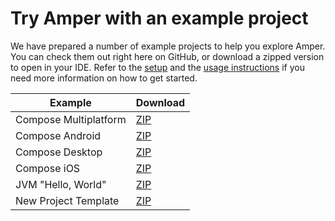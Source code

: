 # Try Amper with an example project

We have prepared a number of example projects to help you explore Amper. You can check them out right here on GitHub, 
or download a zipped version to open in your IDE.
Refer to the [setup](../docs/Setup.md) and the [usage instructions](../docs/Usage.md#using-amper-from-the-command-line) if you need more
information on how to get started.

| Example               | Download                                                                                                               |
|-----------------------|------------------------------------------------------------------------------------------------------------------------|
| Compose Multiplatform | [ZIP](https://hoover.fly.dev/download-zip/repo?user=JetBrains&name=amper&branch=HEAD&path=/misc/compose-multiplatform) |
| Compose Android       | [ZIP](https://hoover.fly.dev/download-zip/repo?user=JetBrains&name=amper&branch=HEAD&path=/misc/compose-android)       |
| Compose Desktop       | [ZIP](https://hoover.fly.dev/download-zip/repo?user=JetBrains&name=amper&branch=HEAD&path=/misc/compose-desktop)       |
| Compose iOS           | [ZIP](https://hoover.fly.dev/download-zip/repo?user=JetBrains&name=amper&branch=HEAD&path=/misc/compose-ios)           |
| JVM "Hello, World"    | [ZIP](https://hoover.fly.dev/download-zip/repo?user=JetBrains&name=amper&branch=HEAD&path=/misc/jvm)                   |
| New Project Template  | [ZIP](https://hoover.fly.dev/download-zip/repo?user=JetBrains&name=amper&branch=HEAD&path=/misc/new-project-template)  |

